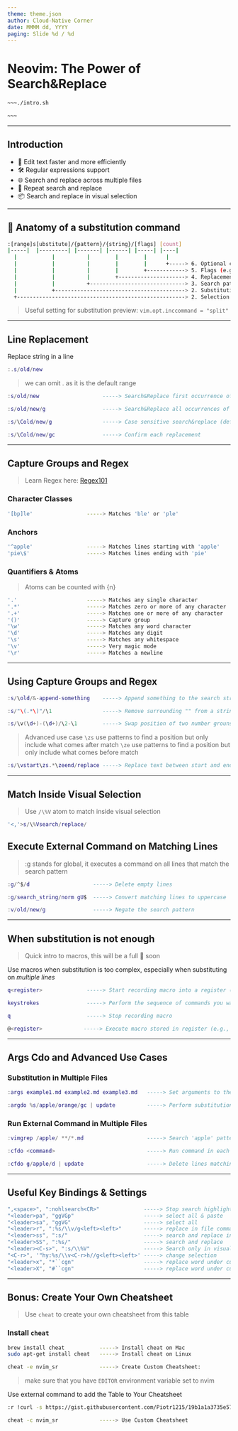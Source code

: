 ```yaml
---
theme: theme.json
author: Cloud-Native Corner 
date: MMMM dd, YYYY
paging: Slide %d / %d
---
```


# Neovim: The Power of Search&Replace

```bash
~~~./intro.sh

~~~
```

---

## Introduction

- 🚀 Edit text faster and more efficiently
- 🛠️ Regular expressions support
- 🌐 Search and replace across multiple files
- 🔄 Repeat search and replace
- 📦 Search and replace in visual selection

---

## 🦴 Anatomy of a substitution command

```bash
:[range]s[ubstitute]/{pattern}/{string}/[flags] [count]
|-----|  |---------| |-------| |------| |-----| |----|
  |           |          |        |        |      |
  |           |          |        |        |      +-----> 6. Optional count
  |           |          |        |        +------------> 5. Flags (e.g., g, i, c)
  |           |          |        +---------------------> 4. Replacement string or regex 
  |           |          +------------------------------> 3. Search pattern (string or regex, inc atoms)
  |           +-----------------------------------------> 2. Substitution command (s)
  +-----------------------------------------------------> 2. Selection ('<,'>), line (.), file (%)
```

> Useful setting for substitution preview: `vim.opt.inccommand = "split"`

---

## Line Replacement

Replace string in a line 

```lua
:.s/old/new
```
> we can omit . as it is the default range

```lua
:s/old/new                    -----> Search&Replace first occurrence of the search string in the line 
```

```lua
:s/old/new/g                  -----> Search&Replace all occurrences of string in the line 
```

```lua
:s/\Cold/new/g                -----> Case sensitive search&replace (default is case insensitive)
```

```lua
:s/\Cold/new/gc               -----> Confirm each replacement
```

---

## Capture Groups and Regex

> Learn Regex here: [Regex101](https://regex101.com/)

### Character Classes

```bash
'[bp]le'                 -----> Matches 'ble' or 'ple'
```

### Anchors

```bash
'^apple'                 -----> Matches lines starting with 'apple'
'pie\$'                  -----> Matches lines ending with 'pie'
```

### Quantifiers & Atoms

> Atoms can be counted with {n}

```bash
'.'                      -----> Matches any single character 
'.*'                     -----> Matches zero or more of any character
'.+'                     -----> Matches one or more of any character 
'()'                     -----> Capture group
'\w'                     -----> Matches any word character
'\d'                     -----> Matches any digit
'\s'                     -----> Matches any whitespace
'\v'                     -----> Very magic mode
'\r'                     -----> Matches a newline
```
---

## Using Capture Groups and Regex

```lua
:s/\old/&-append-something    -----> Append something to the search string
```

```lua
:s/"\(.*\)"/\1                -----> Remove surrounding "" from a string 
```

```lua
:s/\v(\d+)-(\d+)/\2-\1        -----> Swap position of two number grouns around -
```

> Advanced use case
> `\zs` use patterns to find a position but only include what comes after match
> `\ze` use patterns to find a position but only include what comes before match

```lua
:s/\vstart\zs.*\zeend/replace -----> Replace text between start and end
```
---

## Match Inside Visual Selection

> Use `/\%V` atom to match inside visual selection

```lua
'<,'>s/\%Vsearch/replace/
```

## Execute External Command on Matching Lines

> :g stands for global, it executes a command on all lines that match the search
> pattern

```lua
:g/^$/d                    -----> Delete empty lines
```

```lua
:g/search_string/norm gU$  -----> Convert matching lines to uppercase
```

```lua
:v/old/new/g               -----> Negate the search pattern
```

---

## When substitution is not enough

> Quick intro to macros, this will be a full 🎥 soon

Use macros when substitution is too complex, especially when substituting on *multiple lines*

   ```lua
   q<register>              -----> Start recording macro into a register (e.g., qa)
   ```
   ```lua
   keystrokes               -----> Perform the sequence of commands you want to record.
   ```
   ```lua
   q                        -----> Stop recording macro
   ```
   ```lua
   @<register>             -----> Execute macro stored in register (e.g., @a)
   ```

---

## Args Cdo and Advanced Use Cases

### Substitution in Multiple Files

```lua
:args example1.md example2.md example3.md   -----> Set arguments to the example markdown files
```

```lua
:argdo %s/apple/orange/gc | update          -----> Perform substitution in each file and save changes
```

### Run External Command in Multiple Files

```lua
:vimgrep /apple/ **/*.md                    -----> Search 'apple' pattern in all markdown files recursively
```

```lua
:cfdo <command>                             -----> Run command in each file in the quickfix list
```

```lua
:cfdo g/apple/d | update                    -----> Delete lines matching 'apple' pattern and save changes
```

---

## Useful Key Bindings & Settings

```lua
",<space>", ":nohlsearch<CR>"              -----> Stop search highlight
"<leader>pa", "ggVGp"                      -----> select all & paste
"<leader>sa", "ggVG"                       -----> select all
"<leader>r", ":%s/\\v/g<left><left>"       -----> replace in file command mode, no need to type
"<leader>ss", ":s/"                        -----> search and replace in line
"<leader>SS", ":%s/"                       -----> search and replace
"<leader><C-s>", ":s/\\%V"                 -----> Search only in visual selection usingb%V atom
"<C-r>", '"hy:%s/\\v<C-r>h//g<left><left>' -----> change selection
"<leader>x", "*``cgn"                      -----> replace word under cursor forward
"<leader>X", "#``cgn"                      -----> replace word under cursor simultaneously
```
---

## Bonus: Create Your Own Cheatsheet

> Use `cheat` to create your own cheatsheet from this table

### Install `cheat`

```bash
brew install cheat           -----> Install cheat on Mac
sudo apt-get install cheat   -----> Install cheat on Linux
```
 
```bash
cheat -e nvim_sr             -----> Create Custom Cheatsheet:
```

> make sure that you have `EDITOR` environment variable set to nvim

Use external command to add the Table to Your Cheatsheet

```bash
:r !curl -s https://gist.githubusercontent.com/Piotr1215/19b1a1a3735e5757a1c947edc7777630/raw/7fb64434bd5601cdbca790f943ecbc2acd254257/nvim-replace.md
```

```bash
cheat -c nvim_sr             -----> Use Custom Cheatsheet
```



